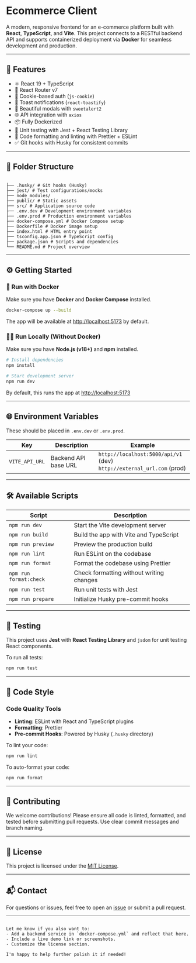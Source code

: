 # Ecommerce Client

A modern, responsive frontend for an e-commerce platform built with **React**, **TypeScript**, and **Vite**. This project connects to a RESTful backend API and supports containerized deployment via **Docker** for seamless development and production.

---

## 🚀 Features

- ⚛️ React 19 + TypeScript
- 🔁 React Router v7
- 🍪 Cookie-based auth (`js-cookie`)
- 🔔 Toast notifications (`react-toastify`)
- 🎨 Beautiful modals with `sweetalert2`
- 🌐 API integration with `axios`
- 📦 Fully Dockerized
- 🧪 Unit testing with Jest + React Testing Library
- 💅 Code formatting and linting with Prettier + ESLint
- ✅ Git hooks with Husky for consistent commits

---

## 📁 Folder Structure

```

├── .husky/ # Git hooks (Husky)
├── jest/ # Test configurations/mocks
├── node_modules/
├── public/ # Static assets
├── src/ # Application source code
├── .env.dev # Development environment variables
├── .env.prod # Production environment variables
├── docker-compose.yml # Docker Compose setup
├── Dockerfile # Docker image setup
├── index.html # HTML entry point
├── tsconfig.app.json # TypeScript config
├── package.json # Scripts and dependencies
└── README.md # Project overview

```

---

## ⚙️ Getting Started

### 🐳 Run with Docker

Make sure you have **Docker** and **Docker Compose** installed.

```bash
docker-compose up --build
```

The app will be available at [http://localhost:5173](http://localhost:5173) by default.

### 🧑‍💻 Run Locally (Without Docker)

Make sure you have **Node.js (v18+)** and **npm** installed.

```bash
# Install dependencies
npm install

# Start development server
npm run dev
```

By default, this runs the app at [http://localhost:5173](http://localhost:5173)

---

## 🌐 Environment Variables

These should be placed in `.env.dev` or `.env.prod`.

| Key            | Description          | Example                                                                  |
| -------------- | -------------------- | ------------------------------------------------------------------------ |
| `VITE_API_URL` | Backend API base URL | `http://localhost:5000/api/v1` (dev)<br>`http://external_url.com` (prod) |

---

## 🛠️ Available Scripts

| Script                 | Description                              |
| ---------------------- | ---------------------------------------- |
| `npm run dev`          | Start the Vite development server        |
| `npm run build`        | Build the app with Vite and TypeScript   |
| `npm run preview`      | Preview the production build             |
| `npm run lint`         | Run ESLint on the codebase               |
| `npm run format`       | Format the codebase using Prettier       |
| `npm run format:check` | Check formatting without writing changes |
| `npm run test`         | Run unit tests with Jest                 |
| `npm run prepare`      | Initialize Husky pre-commit hooks        |

---

## 🧪 Testing

This project uses **Jest** with **React Testing Library** and `jsdom` for unit testing React components.

To run all tests:

```bash
npm run test
```

---

## 🧰 Code Style

### Code Quality Tools

- **Linting**: ESLint with React and TypeScript plugins
- **Formatting**: Prettier
- **Pre-commit Hooks**: Powered by Husky (`.husky` directory)

To lint your code:

```bash
npm run lint
```

To auto-format your code:

```bash
npm run format
```

---

## 🤝 Contributing

We welcome contributions! Please ensure all code is linted, formatted, and tested before submitting pull requests. Use clear commit messages and branch naming.

---

## 📄 License

This project is licensed under the [MIT License](LICENSE).

---

## 📬 Contact

For questions or issues, feel free to open an [issue](https://github.com/your-repo/issues) or submit a pull request.

---

```

Let me know if you also want to:
- Add a backend service in `docker-compose.yml` and reflect that here.
- Include a live demo link or screenshots.
- Customize the license section.

I'm happy to help further polish it if needed!
```

